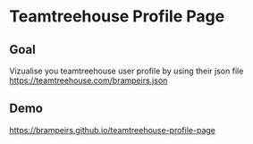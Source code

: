 # Teamtreehouse Profile Page

## Goal
Vizualise you teamtreehouse user profile by using their json file  
https://teamtreehouse.com/brampeirs.json 

##  Demo
https://brampeirs.github.io/teamtreehouse-profile-page
